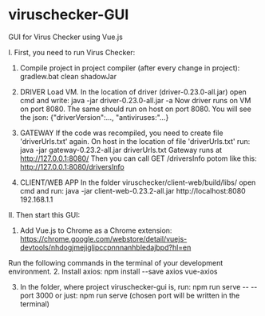 # viruschecker-GUI

GUI for Virus Checker using Vue.js

I. First, you need to run Virus Checker:

1. Compile project in project compiler (after every change in project):
	gradlew.bat clean shadowJar

2. DRIVER
Load VM. In the location of driver (driver-0.23.0-all.jar) open cmd and write:
	java -jar driver-0.23.0-all.jar -a
Now driver runs on VM on port 8080. 
The same should run on host on port 8080. 
You will see the json: {"driverVersion":..., "antiviruses:"...}

3. GATEWAY
If the code was recompiled, you need to create file 'driverUrls.txt' again.
On host in the location of file 'driverUrls.txt' run:
	java -jar gateway-0.23.2-all.jar driverUrls.txt
Gateway runs at http://127.0.0.1:8080/
Then you can call GET /driversInfo potom like this: http://127.0.0.1:8080/driversInfo

4. CLIENT/WEB APP
In the folder viruschecker/client-web/build/libs/ open cmd and run:
	java -jar client-web-0.23.2-all.jar http://localhost:8080
	192.168.1.1	

II. Then start this GUI:
1. Add Vue.js to Chrome as a Chrome extension:
	https://chrome.google.com/webstore/detail/vuejs-devtools/nhdogjmejiglipccpnnnanhbledajbpd?hl=en

Run the following commands in the terminal of your development environment.
2. Install axios:
	npm install --save axios vue-axios
	
3. In the folder, where project viruschecker-gui is, run:
	npm run serve -- --port 3000
	or just: npm run serve (chosen port will be written in the terminal)
